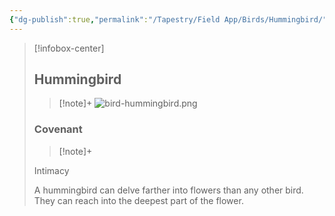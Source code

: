 ```yaml
---
{"dg-publish":true,"permalink":"/Tapestry/Field App/Birds/Hummingbird/","title":"Hummingbird","tags":["covenants/animals/birds"],"dgHomeLink":true,"dgEnableSearch":true}
---
```



> [!infobox-center] 
> ## Hummingbird
> > [!note]+
> ![bird-hummingbird.png](/img/user/File%20Vault/Field%20App/birds/bird-hummingbird.png)
> ### Covenant
>> [!note]+ 
>  <p class="note first">Intimacy</p>
>  
><p class="note second">A hummingbird can delve farther into flowers than any other bird. They can reach into the deepest part of the flower.</p>